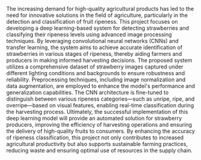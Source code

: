 The increasing demand for high-quality agricultural products has led to the
need for innovative solutions in the field of agriculture, particularly in the
detection and classification of fruit ripeness. This project focuses on
developing a deep learning-based system for detecting strawberries and
classifying their ripeness levels using advanced image processing techniques.
By leveraging convolutional neural networks (CNNs) and transfer learning,
the system aims to achieve accurate identification of strawberries in various
stages of ripeness, thereby aiding farmers and producers in making informed
harvesting decisions.
The proposed system utilizes a comprehensive dataset of strawberry images
captured under different lighting conditions and backgrounds to ensure
robustness and reliability. Preprocessing techniques, including image
normalization and data augmentation, are employed to enhance the model's
performance and generalization capabilities. The CNN architecture is
fine-tuned to distinguish between various ripeness categories—such as unripe,
ripe, and overripe—based on visual features, enabling real-time classification
during the harvesting process. Ultimately, the successful implementation of this deep learning model will
provide an automated solution for strawberry producers, improving the
efficiency of harvesting operations and ensuring the delivery of high-quality
fruits to consumers. By enhancing the accuracy of ripeness classification, this
project not only contributes to increased agricultural productivity but also
supports sustainable farming practices, reducing waste and ensuring optimal
use of resources in the supply chain.
